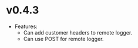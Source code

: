 # v0.4.3

* Features:
    * Can add customer headers to remote logger.
    * Can use POST for remote logger.
